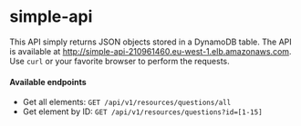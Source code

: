 # simple-api

This API simply returns JSON objects stored in a DynamoDB table. The API is available at http://simple-api-210961460.eu-west-1.elb.amazonaws.com.
Use `curl` or your favorite browser to perform the requests. 
#### Available endpoints
* Get all elements: `GET /api/v1/resources/questions/all`
* Get element by ID: `GET /api/v1/resources/questions?id=[1-15]`